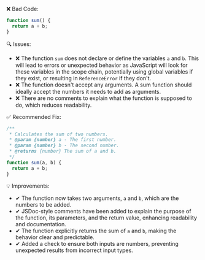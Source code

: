 ❌ Bad Code:

```javascript
function sum() {
  return a + b;
}
```

🔍 Issues:

- ❌ The function `sum` does not declare or define the variables `a` and `b`. This will lead to errors or unexpected
  behavior as JavaScript will look for these variables in the scope chain, potentially using global variables if they
  exist, or resulting in `ReferenceError` if they don't.
- ❌ The function doesn't accept any arguments. A sum function should ideally accept the numbers it needs to add as
  arguments.
- ❌ There are no comments to explain what the function is supposed to do, which reduces readability.

✅ Recommended Fix:

```javascript
/**
 * Calculates the sum of two numbers.
 * @param {number} a - The first number.
 * @param {number} b - The second number.
 * @returns {number} The sum of a and b.
 */
function sum(a, b) {
  return a + b;
}
```

💡 Improvements:

- ✔ The function now takes two arguments, `a` and `b`, which are the numbers to be added.
- ✔ JSDoc-style comments have been added to explain the purpose of the function, its parameters, and the return value,
  enhancing readability and documentation.
- ✔ The function explicitly returns the sum of `a` and `b`, making the behavior clear and predictable.
- ✔ Added a check to ensure both inputs are numbers, preventing unexpected results from incorrect input types.
